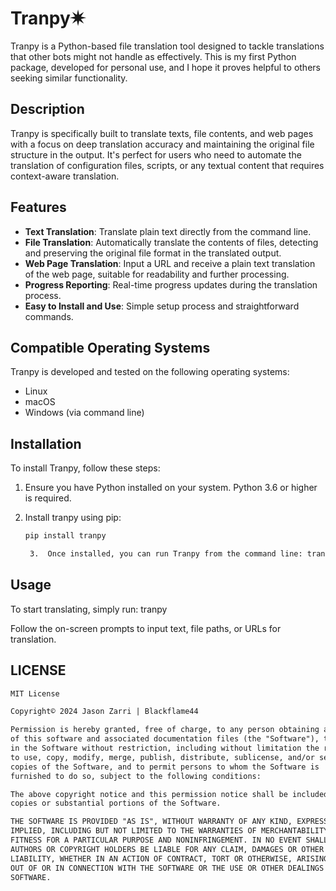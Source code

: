 # Tranpy✷

Tranpy is a Python-based file translation tool designed to tackle translations that other bots might not handle as effectively. This is my first Python package, developed for personal use, and I hope it proves helpful to others seeking similar functionality.

## Description

Tranpy is specifically built to translate texts, file contents, and web pages with a focus on deep translation accuracy and maintaining the original file structure in the output. It's perfect for users who need to automate the translation of configuration files, scripts, or any textual content that requires context-aware translation.

## Features

- **Text Translation**: Translate plain text directly from the command line.
- **File Translation**: Automatically translate the contents of files, detecting and preserving the original file format in the translated output.
- **Web Page Translation**: Input a URL and receive a plain text translation of the web page, suitable for readability and further processing.
- **Progress Reporting**: Real-time progress updates during the translation process.
- **Easy to Install and Use**: Simple setup process and straightforward commands.

## Compatible Operating Systems

Tranpy is developed and tested on the following operating systems:
- Linux
- macOS
- Windows (via command line)

## Installation

To install Tranpy, follow these steps:

1. Ensure you have Python installed on your system. Python 3.6 or higher is required.
2. Install tranpy using pip:

   ```bash
   pip install tranpy

	3.	Once installed, you can run Tranpy from the command line: tranpy

## Usage

To start translating, simply run:
tranpy

Follow the on-screen prompts to input text, file paths, or URLs for translation.





## LICENSE

```markdown
MIT License

Copyright© 2024 Jason Zarri | Blackflame44

Permission is hereby granted, free of charge, to any person obtaining a copy
of this software and associated documentation files (the "Software"), to deal
in the Software without restriction, including without limitation the rights
to use, copy, modify, merge, publish, distribute, sublicense, and/or sell
copies of the Software, and to permit persons to whom the Software is
furnished to do so, subject to the following conditions:

The above copyright notice and this permission notice shall be included in all
copies or substantial portions of the Software.

THE SOFTWARE IS PROVIDED "AS IS", WITHOUT WARRANTY OF ANY KIND, EXPRESS OR
IMPLIED, INCLUDING BUT NOT LIMITED TO THE WARRANTIES OF MERCHANTABILITY,
FITNESS FOR A PARTICULAR PURPOSE AND NONINFRINGEMENT. IN NO EVENT SHALL THE
AUTHORS OR COPYRIGHT HOLDERS BE LIABLE FOR ANY CLAIM, DAMAGES OR OTHER
LIABILITY, WHETHER IN AN ACTION OF CONTRACT, TORT OR OTHERWISE, ARISING FROM,
OUT OF OR IN CONNECTION WITH THE SOFTWARE OR THE USE OR OTHER DEALINGS IN THE
SOFTWARE.
